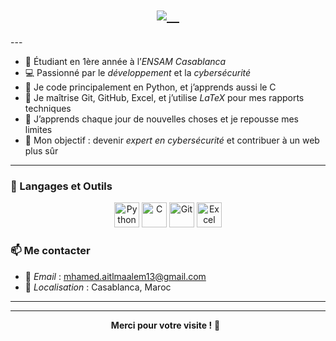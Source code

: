 <h1 align="center">
  <a href="https://git.io/typing-svg">
    <img src="https://readme-typing-svg.herokuapp.com?font=Fira+Code&size=28&duration=3000&pause=1000&color=F79A36&center=true&vCenter=true&multiline=true&width=600&lines=Salut👋+je+suis+AIT+LMAALEM+MHAMED;🎓+Étudiant+à+l’ENSAM+Casablanca;💻+Passionné+par+la+cybersécurité+et+le+développement"  />
  </a>
</h1>
---

- 🏫 Étudiant en 1ère année à l’*ENSAM Casablanca*
- 💻 Passionné par le *développement* et la *cybersécurité*
- 🐍 Je code principalement en Python, et j’apprends aussi le C
- 🔧 Je maîtrise Git, GitHub, Excel, et j’utilise *LaTeX* pour mes rapports techniques
- 🌱 J’apprends chaque jour de nouvelles choses et je repousse mes limites
- 🎯 Mon objectif : devenir *expert en cybersécurité* et contribuer à un web plus sûr

---

### 🧰 Langages et Outils

<p align="center">
  <img src="https://cdn.jsdelivr.net/gh/devicons/devicon/icons/python/python-original.svg" alt="Python" width="40" height="40"/>
  <img src="https://cdn.jsdelivr.net/gh/devicons/devicon/icons/c/c-original.svg" alt="C" width="40" height="40"/>
  <img src="https://cdn.jsdelivr.net/gh/devicons/devicon/icons/git/git-original.svg" alt="Git" width="40" height="40"/>
  <img src="https://img.icons8.com/color/48/000000/microsoft-excel-2019.png" alt="Excel" width="40" height="40"/>
</p>


### 📫 Me contacter

- 📧 *Email* : mhamed.aitlmaalem13@gmail.com  
- 📍 *Localisation* : Casablanca, Maroc

---


---

<p align="center">
  <b>Merci pour votre visite !</b> 👀  
</p>
